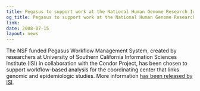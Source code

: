```yaml
---
title: Pegasus to support work at the National Human Genome Research Institute
og_title: Pegasus to support work at the National Human Genome Research Institute
link: 
date: 2008-07-15
layout: news
---
```


The NSF funded Pegasus Workflow Management System, created by researchers at University of Southern California Information Sciences Institute (ISI) in collaboration with the Condor Project, has been chosen to support workflow-based analysis for the coordinating center that links genomic and epidemiologic studies.  More information <a href="http://www.isi.edu/news/news.php?story=196">has been released by ISI</a>. 
